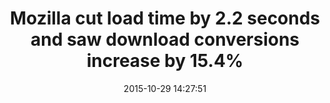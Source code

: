 ---
layout: post
title:  "Mozilla cut load time by 2.2 seconds and saw download conversions increase by 15.4%"
date:   2015-10-29 14:27:51
img:
 image: "mozilla-logo.png"
 alt: "Mozilla Logo"
storySource: "http://blog.mozilla.com/metrics/category/website-optimization/"
categories:
tags: 
 - conversions
 - "2010"
---
